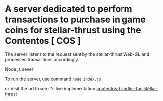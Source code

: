 # A server dedicated to perform transactions to purchase in game coins for stellar-thrust using the Contentos [ COS ]

The server listens to the request sent by the stellar-thrust Web-GL and processes transactions accordingly.


Node.js sever


To run the server, use command `node index.js`


or Visit the url to see it's live implementation [contentos-handler-for-stellar-thrust](https://conentos-handler.herokuapp.com/)

